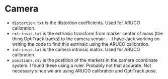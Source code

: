 # Camera

- `distortion.txt` is the distortion coefficients. Used for ARUCO calibration.
- `extrinsic.txt` is the extrinsic transform from marker center of mass (the thing OptiTrack tracks) to the camera sensor
-- I have Jack working on writing the code to find this extrinsic using the ARUCO calibration.
- `intrinsic.txt` is the camera intrinsic matrix. Used for ARUCO calibration.
- `positions.csv` is the postition of the markers in the camera coordinate system. I found these using a ruler. Probably not that accurate. Not necessary since we are using ARUCO calibration and OptiTrack pose.
